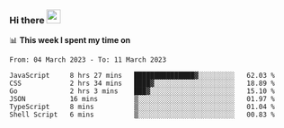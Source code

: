 ### Hi there <a href="https://www.gautamkrishnar.com/"><img src="https://media.giphy.com/media/hvRJCLFzcasrR4ia7z/giphy.gif" width="25px"></a>

📊 **This week I spent my time on**

<!--START_SECTION:waka-->

```text
From: 04 March 2023 - To: 11 March 2023

JavaScript     8 hrs 27 mins   ███████████████▓░░░░░░░░░   62.03 %
CSS            2 hrs 34 mins   ████▓░░░░░░░░░░░░░░░░░░░░   18.89 %
Go             2 hrs 3 mins    ███▓░░░░░░░░░░░░░░░░░░░░░   15.10 %
JSON           16 mins         ▒░░░░░░░░░░░░░░░░░░░░░░░░   01.97 %
TypeScript     8 mins          ▒░░░░░░░░░░░░░░░░░░░░░░░░   01.04 %
Shell Script   6 mins          ▒░░░░░░░░░░░░░░░░░░░░░░░░   00.83 %
```

<!--END_SECTION:waka-->
